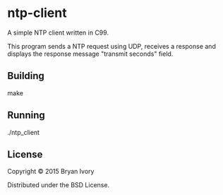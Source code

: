 # ntp-client
A simple NTP client written in C99.

This program sends a NTP request using UDP, receives a response and displays the response message "transmit seconds" field.

## Building
make

## Running
./ntp_client

## License
Copyright © 2015 Bryan Ivory

Distributed under the BSD License.

